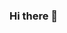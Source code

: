 ### Hi there 👋

<!--
**peyton33/peyton33** is a ✨ _special_ ✨ repository because its `README.md` (this file) appears on your GitHub profile.

Here are some ideas to get you started:

- 🔭 I’m currently working on ... learning how to do anything related to programming and web development and coding.
- 🌱 I’m currently learning ... programming, web development, and coding.
- 👯 I’m looking to collaborate on ... nothing because I do not know anything.
- 🤔 I’m looking for help with ... learning how to program and make code.
- 💬 Ask me about ... anything except programming because I am learning.
- 📫 How to reach me: ... protoblack37@gmail.com or peyton#0004 on Discord
- 😄 Pronouns: ... he/him
- ⚡ Fun fact: ... I know very little about programming!
-->

